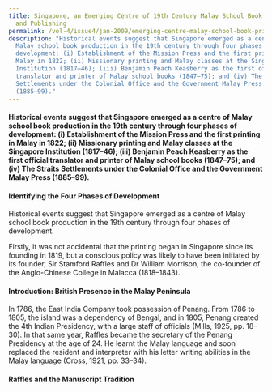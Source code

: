 ```yaml
---
title: Singapore, an Emerging Centre of 19th Century Malay School Book Printing
  and Publishing
permalink: /vol-4/issue4/jan-2009/emerging-centre-malay-school-book-printing/
description: "Historical events suggest that Singapore emerged as a centre of
  Malay school book production in the 19th century through four phases of
  development: (i) Establishment of the Mission Press and the first printing in
  Malay in 1822; (ii) Missionary printing and Malay classes at the Singapore
  Institution (1817–46); (iii) Benjamin Peach Keasberry as the first official
  translator and printer of Malay school books (1847–75); and (iv) The Straits
  Settlements under the Colonial Office and the Government Malay Press
  (1885–99)."
---
```

#### Historical events suggest that Singapore emerged as a centre of Malay school book production in the 19th century through four phases of development: (i) Establishment of the Mission Press and the first printing in Malay in 1822; (ii) Missionary printing and Malay classes at the Singapore Institution (1817–46); (iii) Benjamin Peach Keasberry as the first official translator and printer of Malay school books (1847–75); and (iv) The Straits Settlements under the Colonial Office and the Government Malay Press (1885–99).


#### **Identifying the Four Phases of Development**

Historical events suggest that Singapore emerged as a centre of Malay school book production in the 19th century through four phases of development.

Firstly, it was not accidental that the printing began in Singapore since its founding in 1819, but a conscious policy was likely to have been initiated by its founder, Sir Stamford Raffles and Dr William Morrison, the co-founder of the Anglo-Chinese College in Malacca (1818–1843).

#### **Introduction: British Presence in the Malay Peninsula**

In 1786, the East India Company took possession of Penang. From 1786 to 1805, the island was a dependency of Bengal, and in 1805, Penang created the 4th Indian Presidency, with a large staff of officials (Mills, 1925, pp. 18–30). In that same year, Raffles became the secretary of the Penang Presidency at the age of 24. He learnt the Malay language and soon replaced the resident and interpreter with his letter writing abilities in the Malay language (Cross, 1921, pp. 33–34).

#### **Raffles and the Manuscript Tradition**



